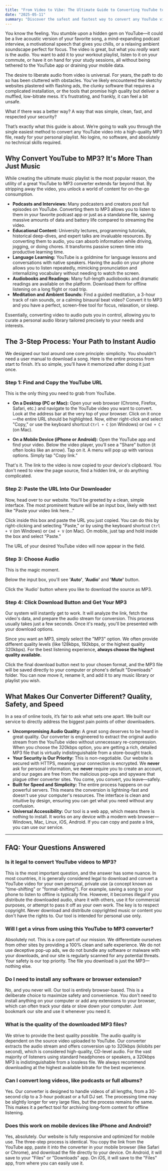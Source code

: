 ```yaml
---
title: "From Video to Vibe: The Ultimate Guide to Converting YouTube to MP3 for Your Playlist"
date: "2025-05-11"
summary: "Discover the safest and fastest way to convert any YouTube video to a high-quality MP3 file. Our free online tool lets you build your perfect audio playlist without software or registration. Learn how in three simple steps."
---
```


You know the feeling. You stumble upon a hidden gem on YouTube—it could be a live acoustic version of your favorite song, a mind-expanding podcast interview, a motivational speech that gives you chills, or a relaxing ambient soundscape perfect for focus. The video is great, but what you *really* want is the audio. You want to add it to your workout playlist, listen to it on your commute, or have it on hand for your study sessions, all without being tethered to the YouTube app or draining your mobile data.

The desire to liberate audio from video is universal. For years, the path to do so has been cluttered with obstacles. You've likely encountered the sketchy websites plastered with flashing ads, the clunky software that requires a complicated installation, or the tools that promise high quality but deliver a muffled, low-bitrate mess. It's frustrating, and frankly, it can feel a bit unsafe.

What if there was a better way? A way that was simple, clean, fast, and respected your security?

That’s exactly what this guide is about. We’re going to walk you through the single easiest method to convert any YouTube video into a high-quality MP3 file, ready for your personal playlist. No logins, no software, and absolutely no technical skills required.

## Why Convert YouTube to MP3? It's More Than Just Music

While creating the ultimate music playlist is the most popular reason, the utility of a great YouTube to MP3 converter extends far beyond that. By stripping away the video, you unlock a world of content for on-the-go consumption.

*   **Podcasts and Interviews:** Many podcasters and creators post full episodes on YouTube. Converting them to MP3 allows you to listen to them in your favorite podcast app or just as a standalone file, saving massive amounts of data and battery life compared to streaming the video.
*   **Educational Content:** University lectures, programming tutorials, historical deep-dives, and expert talks are invaluable resources. By converting them to audio, you can absorb information while driving, jogging, or doing chores. It transforms passive screen time into productive learning time.
*   **Language Learning:** YouTube is a goldmine for language lessons and conversations with native speakers. Having the audio on your phone allows you to listen repeatedly, mimicking pronunciation and internalizing vocabulary without needing to watch the screen.
*   **Audiobooks and Readings:** Many full-length audiobooks and dramatic readings are available on the platform. Download them for offline listening on a long flight or road trip.
*   **Meditation and Ambient Sounds:** Find a guided meditation, a 3-hour track of rain sounds, or a calming binaural beat video? Convert it to MP3 and you have a perfect, screen-free tool for focus, relaxation, or sleep.

Essentially, converting video to audio puts you in control, allowing you to curate a personal audio library tailored precisely to your needs and interests.

## The 3-Step Process: Your Path to Instant Audio

We designed our tool around one core principle: simplicity. You shouldn't need a user manual to download a song. Here is the entire process from start to finish. It’s so simple, you’ll have it memorized after doing it just once.

### **Step 1: Find and Copy the YouTube URL**

This is the only thing you need to grab from YouTube.

*   **On a Desktop (PC or Mac):** Open your web browser (Chrome, Firefox, Safari, etc.) and navigate to the YouTube video you want to convert. Look at the address bar at the very top of your browser. Click on it once—the entire URL should be highlighted. Now, either right-click and select "Copy," or use the keyboard shortcut `Ctrl + C` (on Windows) or `Cmd + C` (on Mac).

*   **On a Mobile Device (iPhone or Android):** Open the YouTube app and find your video. Below the video player, you’ll see a "Share" button (it often looks like an arrow). Tap on it. A menu will pop up with various options. Simply tap "Copy link."

That's it. The link to the video is now copied to your device's clipboard. You don't need to view the page source, find a hidden link, or do anything complicated.

### **Step 2: Paste the URL Into Our Downloader**

Now, head over to our website. You'll be greeted by a clean, simple interface. The most prominent feature will be an input box, likely with text like "Paste your video link here..."

Click inside this box and paste the URL you just copied. You can do this by right-clicking and selecting "Paste," or by using the keyboard shortcut `Ctrl + V` (on Windows) or `Cmd + V` (on Mac). On mobile, just tap and hold inside the box and select "Paste."

The URL of your desired YouTube video will now appear in the field.

### **Step 3: Choose Audio**

This is the magic moment.

Below the input box, you'll see **'Auto'**, **'Audio'** and **'Mute'** button.

Click the 'Audio' button where you like to download the source as MP3.

### **Step 4: Click Download Button and Get Your MP3**

Our system will instantly get to work. It will analyze the link, fetch the video's data, and prepare the audio stream for conversion. This process usually takes just a few seconds. Once it's ready, you'll be presented with your download options.

Since you want an MP3, simply select the "MP3" option. We often provide different quality levels (like 128kbps, 192kbps, or the highest quality 320kbps). For the best listening experience, **always choose the highest quality available.**

Click the final download button next to your chosen format, and the MP3 file will be saved directly to your computer or phone's default "Downloads" folder. You can now move it, rename it, and add it to any music library or playlist you wish.

## What Makes Our Converter Different? Quality, Safety, and Speed

In a sea of online tools, it’s fair to ask what sets one apart. We built our service to directly address the biggest pain points of other downloaders.

*   **Uncompromising Audio Quality:** A great song deserves to be heard in great quality. Our converter is engineered to extract the original audio stream from the YouTube video without unnecessary re-compression. When you choose the 320kbps option, you are getting a rich, detailed MP3 file that is virtually indistinguishable from a store-bought track.
*   **Your Security is Our Priority:** This is non-negotiable. Our website is secured with HTTPS, meaning your connection is encrypted. We **never** ask for personal information, we **never** require you to create an account, and our pages are free from the malicious pop-ups and spyware that plague other converter sites. You come, you convert, you leave—safely.
*   **Built for Speed and Simplicity:** The entire process happens on our powerful servers. This means the conversion is lightning-fast and doesn't use your computer's resources. The interface is clean and intuitive by design, ensuring you can get what you need without any confusion.
*   **Universal Accessibility:** Our tool is a web app, which means there is nothing to install. It works on any device with a modern web browser—Windows, Mac, Linux, iOS, Android. If you can copy and paste a link, you can use our service.

---

## FAQ: Your Questions Answered

###  Is it legal to convert YouTube videos to MP3?
This is the most important question, and the answer has some nuance. In most countries, it is generally considered legal to download and convert a YouTube video for your own personal, private use (a concept known as "time-shifting" or "format-shifting"). For example, saving a song to your phone to listen to offline is typically fine. However, it becomes illegal if you distribute the downloaded audio, share it with others, use it for commercial purposes, or attempt to pass it off as your own work. The key is to respect copyright. Never download and distribute copyrighted music or content you don't have the rights to. Our tool is intended for personal use only.

###  Will I get a virus from using this YouTube to MP3 converter?
Absolutely not. This is a core part of our mission. We differentiate ourselves from other sites by providing a 100% clean and safe experience. We do not use deceptive pop-up ads, we do not bundle any software or malware with your downloads, and our site is regularly scanned for any potential threats. Your safety is our top priority. The file you download is just the MP3—nothing else.

###  Do I need to install any software or browser extension?
No, and you never will. Our tool is entirely browser-based. This is a deliberate choice to maximize safety and convenience. You don't need to install anything on your computer or add any extensions to your browser, which can often track your data or slow down your computer. Just bookmark our site and use it whenever you need it.

###  What is the quality of the downloaded MP3 files?
We strive to provide the best quality possible. The audio quality is dependent on the source video uploaded to YouTube. Our converter extracts the audio stream and offers conversion up to 320kbps (kilobits per second), which is considered high-quality, CD-level audio. For the vast majority of listeners using standard headphones or speakers, a 320kbps MP3 is indistinguishable from a lossless file. We always recommend downloading at the highest available bitrate for the best experience.

###  Can I convert long videos, like podcasts or full albums?
Yes. Our converter is designed to handle videos of all lengths, from a 30-second clip to a 3-hour podcast or a full DJ set. The processing time may be slightly longer for very large files, but the process remains the same. This makes it a perfect tool for archiving long-form content for offline listening.

###  Does this work on mobile devices like iPhone and Android?
Yes, absolutely. Our website is fully responsive and optimized for mobile use. The three-step process is identical. You copy the link from the YouTube app, paste it into the converter in your mobile browser (like Safari or Chrome), and download the file directly to your device. On Android, it will save to your "Files" or "Downloads" app. On iOS, it will save to the "Files" app, from where you can easily use it.